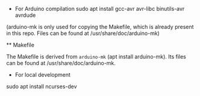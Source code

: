 * For Arduino compilation
sudo apt install gcc-avr avr-libc binutils-avr avrdude

(arduino-mk is only used for copying the Makefile, which is already present in this repo. Files can be found at /usr/share/doc/arduino-mk)

** Makefile

The Makefile is derived from `arduino-mk` (apt install arduino-mk). Its files can be found at /usr/share/doc/arduino-mk.

* For local development

sudo apt install ncurses-dev
